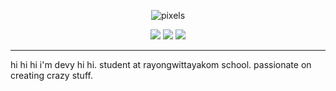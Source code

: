 <div align="center">
  
  ![pixels](https://user-images.githubusercontent.com/60780448/227735801-8cdf2307-d03b-4b34-95a3-4665194a7b05.gif)
  
  <a href="https://devpixels.xyz/"><img src="https://user-images.githubusercontent.com/60780448/227756393-40cc7585-def3-4563-80e1-7eb179507a9f.png"></a>
  <a href="https://www.youtube.com/@devpx"><img src="https://user-images.githubusercontent.com/60780448/227756391-67804464-a8c7-4e53-8689-eb23d84c2500.png"></a>
  <a href="https://discord.gg/EzcWp2KxTr"><img src="https://user-images.githubusercontent.com/60780448/227756394-0d1a1a1b-c235-4e44-a5a4-3c85d1842de4.png"></a>
  
 </div align="center">
 
 <hr>

hi hi hi i'm devy hi hi. student at rayongwittayakom school. passionate on creating crazy stuff.
